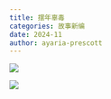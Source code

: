 ```yaml
---
title: 摆年辜毒
categories: 故事新编
date: 2024-11
author: ayaria-prescott
---
```


![](IMG_4860.jpeg)

![](IMG_4861.jpeg)